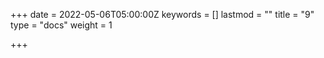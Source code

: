 +++
date = 2022-05-06T05:00:00Z
keywords = []
lastmod = ""
title = "9"
type = "docs"
weight = 1

+++
